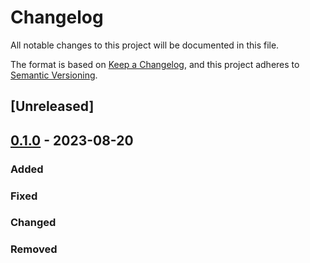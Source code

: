 # Changelog

All notable changes to this project will be documented in this file.

The format is based on [Keep a Changelog](https://keepachangelog.com/en/1.0.0/),
and this project adheres to [Semantic Versioning](https://semver.org/spec/v2.0.0.html).

## [Unreleased]

## [0.1.0] - 2023-08-20

### Added

### Fixed

### Changed

### Removed

[0.1.0]: https://github.com/niesfutbol/hierarchical_review_mx/compare/init...v0.1.0